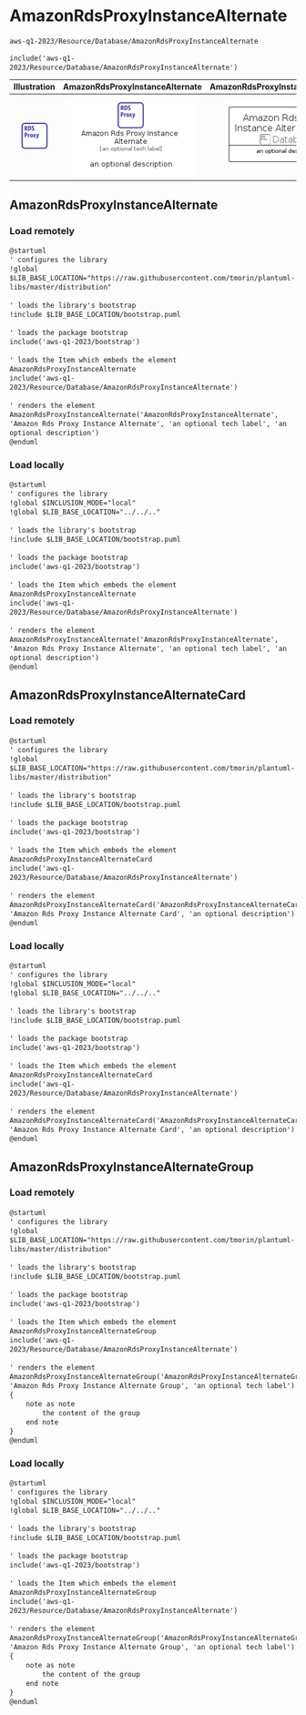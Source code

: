 # AmazonRdsProxyInstanceAlternate


```text
aws-q1-2023/Resource/Database/AmazonRdsProxyInstanceAlternate
```

```text
include('aws-q1-2023/Resource/Database/AmazonRdsProxyInstanceAlternate')
```



| Illustration | AmazonRdsProxyInstanceAlternate | AmazonRdsProxyInstanceAlternateCard | AmazonRdsProxyInstanceAlternateGroup |
| :---: | :---: | :---: | :---: |
| ![illustration for Illustration](../../../aws-q1-2023/Resource/Database/AmazonRdsProxyInstanceAlternate.png) | ![illustration for AmazonRdsProxyInstanceAlternate](../../../aws-q1-2023/Resource/Database/AmazonRdsProxyInstanceAlternate.Local.png) | ![illustration for AmazonRdsProxyInstanceAlternateCard](../../../aws-q1-2023/Resource/Database/AmazonRdsProxyInstanceAlternateCard.Local.png) | ![illustration for AmazonRdsProxyInstanceAlternateGroup](../../../aws-q1-2023/Resource/Database/AmazonRdsProxyInstanceAlternateGroup.Local.png) |




## AmazonRdsProxyInstanceAlternate

### Load remotely
```plantuml
@startuml
' configures the library
!global $LIB_BASE_LOCATION="https://raw.githubusercontent.com/tmorin/plantuml-libs/master/distribution"

' loads the library's bootstrap
!include $LIB_BASE_LOCATION/bootstrap.puml

' loads the package bootstrap
include('aws-q1-2023/bootstrap')

' loads the Item which embeds the element AmazonRdsProxyInstanceAlternate
include('aws-q1-2023/Resource/Database/AmazonRdsProxyInstanceAlternate')

' renders the element
AmazonRdsProxyInstanceAlternate('AmazonRdsProxyInstanceAlternate', 'Amazon Rds Proxy Instance Alternate', 'an optional tech label', 'an optional description')
@enduml
```

### Load locally
```plantuml
@startuml
' configures the library
!global $INCLUSION_MODE="local"
!global $LIB_BASE_LOCATION="../../.."

' loads the library's bootstrap
!include $LIB_BASE_LOCATION/bootstrap.puml

' loads the package bootstrap
include('aws-q1-2023/bootstrap')

' loads the Item which embeds the element AmazonRdsProxyInstanceAlternate
include('aws-q1-2023/Resource/Database/AmazonRdsProxyInstanceAlternate')

' renders the element
AmazonRdsProxyInstanceAlternate('AmazonRdsProxyInstanceAlternate', 'Amazon Rds Proxy Instance Alternate', 'an optional tech label', 'an optional description')
@enduml
```

## AmazonRdsProxyInstanceAlternateCard

### Load remotely
```plantuml
@startuml
' configures the library
!global $LIB_BASE_LOCATION="https://raw.githubusercontent.com/tmorin/plantuml-libs/master/distribution"

' loads the library's bootstrap
!include $LIB_BASE_LOCATION/bootstrap.puml

' loads the package bootstrap
include('aws-q1-2023/bootstrap')

' loads the Item which embeds the element AmazonRdsProxyInstanceAlternateCard
include('aws-q1-2023/Resource/Database/AmazonRdsProxyInstanceAlternate')

' renders the element
AmazonRdsProxyInstanceAlternateCard('AmazonRdsProxyInstanceAlternateCard', 'Amazon Rds Proxy Instance Alternate Card', 'an optional description')
@enduml
```

### Load locally
```plantuml
@startuml
' configures the library
!global $INCLUSION_MODE="local"
!global $LIB_BASE_LOCATION="../../.."

' loads the library's bootstrap
!include $LIB_BASE_LOCATION/bootstrap.puml

' loads the package bootstrap
include('aws-q1-2023/bootstrap')

' loads the Item which embeds the element AmazonRdsProxyInstanceAlternateCard
include('aws-q1-2023/Resource/Database/AmazonRdsProxyInstanceAlternate')

' renders the element
AmazonRdsProxyInstanceAlternateCard('AmazonRdsProxyInstanceAlternateCard', 'Amazon Rds Proxy Instance Alternate Card', 'an optional description')
@enduml
```

## AmazonRdsProxyInstanceAlternateGroup

### Load remotely
```plantuml
@startuml
' configures the library
!global $LIB_BASE_LOCATION="https://raw.githubusercontent.com/tmorin/plantuml-libs/master/distribution"

' loads the library's bootstrap
!include $LIB_BASE_LOCATION/bootstrap.puml

' loads the package bootstrap
include('aws-q1-2023/bootstrap')

' loads the Item which embeds the element AmazonRdsProxyInstanceAlternateGroup
include('aws-q1-2023/Resource/Database/AmazonRdsProxyInstanceAlternate')

' renders the element
AmazonRdsProxyInstanceAlternateGroup('AmazonRdsProxyInstanceAlternateGroup', 'Amazon Rds Proxy Instance Alternate Group', 'an optional tech label') {
    note as note
        the content of the group
    end note
}
@enduml
```

### Load locally
```plantuml
@startuml
' configures the library
!global $INCLUSION_MODE="local"
!global $LIB_BASE_LOCATION="../../.."

' loads the library's bootstrap
!include $LIB_BASE_LOCATION/bootstrap.puml

' loads the package bootstrap
include('aws-q1-2023/bootstrap')

' loads the Item which embeds the element AmazonRdsProxyInstanceAlternateGroup
include('aws-q1-2023/Resource/Database/AmazonRdsProxyInstanceAlternate')

' renders the element
AmazonRdsProxyInstanceAlternateGroup('AmazonRdsProxyInstanceAlternateGroup', 'Amazon Rds Proxy Instance Alternate Group', 'an optional tech label') {
    note as note
        the content of the group
    end note
}
@enduml
```

